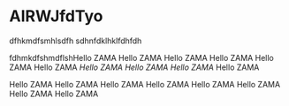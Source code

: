 # AIRWJfdTyo

dfhkmdfsmhlsdfh
sdhnfdklhklfdhfdh

fdhmkdfshmdflshHello ZAMA
Hello ZAMA
Hello ZAMA
Hello ZAMA
Hello ZAMA
Hello ZAMA
*Hello ZAMA*
*Hello ZAMA*
*Hello ZAMA*
Hello ZAMA



Hello ZAMA
Hello ZAMA
Hello ZAMA
Hello ZAMA
Hello ZAMA
Hello ZAMA
Hello ZAMA
Hello ZAMA
